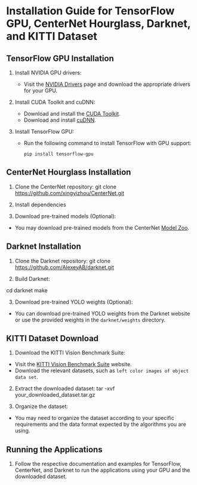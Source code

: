 # Installation Guide for TensorFlow GPU, CenterNet Hourglass, Darknet, and KITTI Dataset

## TensorFlow GPU Installation

1. Install NVIDIA GPU drivers:
   - Visit the [NVIDIA Drivers](https://www.nvidia.com/Download/index.aspx) page and download the appropriate drivers for your GPU.

2. Install CUDA Toolkit and cuDNN:
   - Download and install the [CUDA Toolkit](https://developer.nvidia.com/cuda-downloads).
   - Download and install [cuDNN](https://developer.nvidia.com/cudnn).

3. Install TensorFlow GPU:
   - Run the following command to install TensorFlow with GPU support:
     ```
     pip install tensorflow-gpu
     ```

## CenterNet Hourglass Installation

1. Clone the CenterNet repository:
git clone https://github.com/xingyizhou/CenterNet.git

2. Install dependencies

3. Download pre-trained models (Optional):
- You may download pre-trained models from the CenterNet [Model Zoo](https://github.com/xingyizhou/CenterNet/blob/master/readme/MODEL_ZOO.md).

## Darknet Installation

1. Clone the Darknet repository: git clone https://github.com/AlexeyAB/darknet.git

2. Build Darknet:

cd darknet
make


3. Download pre-trained YOLO weights (Optional):
- You can download pre-trained YOLO weights from the Darknet website or use the provided weights in the `darknet/weights` directory.

## KITTI Dataset Download

1. Download the KITTI Vision Benchmark Suite:
- Visit the [KITTI Vision Benchmark Suite](http://www.cvlibs.net/datasets/kitti/eval_object.php) website.
- Download the relevant datasets, such as `left color images of object data set`.

2. Extract the downloaded dataset:
tar -xvf your_downloaded_dataset.tar.gz


3. Organize the dataset:
- You may need to organize the dataset according to your specific requirements and the data format expected by the algorithms you are using.

## Running the Applications

1. Follow the respective documentation and examples for TensorFlow, CenterNet, and Darknet to run the applications using your GPU and the downloaded dataset.


